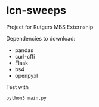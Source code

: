 # lcn-sweeps

Project for Rutgers MBS Externship

Dependencies to download:
- pandas
- curl-cffi
- Flask
- bs4
- openpyxl

Test with 
```
python3 main.py
```